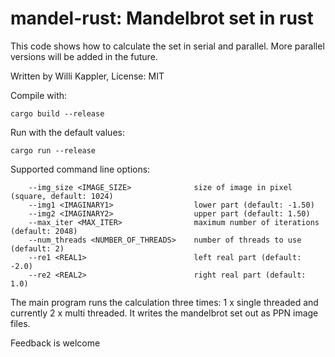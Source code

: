 # mandel-rust: Mandelbrot set in rust

This code shows how to calculate the set in serial and parallel.
More parallel versions will be added in the future.

Written by Willi Kappler, License: MIT

Compile with:

    cargo build --release

Run with the default values:

    cargo run --release
  
Supported command line options:

        --img_size <IMAGE_SIZE>              size of image in pixel (square, default: 1024)
        --img1 <IMAGINARY1>                  lower part (default: -1.50)
        --img2 <IMAGINARY2>                  upper part (default: 1.50)
        --max_iter <MAX_ITER>                maximum number of iterations (default: 2048)
        --num_threads <NUMBER_OF_THREADS>    number of threads to use (default: 2)
        --re1 <REAL1>                        left real part (default: -2.0)
        --re2 <REAL2>                        right real part (default: 1.0)

The main program runs the calculation three times: 1 x single threaded and currently 2 x multi threaded.
It writes the mandelbrot set out as PPN image files.

Feedback is welcome
